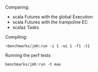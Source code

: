 Comparing:
- scala Futures with the global Execution 
- scala Futures with the trampoline EC
- scalaz Tasks


Compiling:

    ~benchmarks/jmh:run -i 1 -wi 1 -f1 -t1

Running the perf tests

    benchmarks/jmh:run -t max

